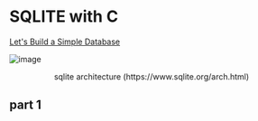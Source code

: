 # SQLITE with C

[Let's Build a Simple Database](https://cstack.github.io/db_tutorial/)

![image](https://cstack.github.io/db_tutorial/assets/images/arch2.gif)

<p align="center">
sqlite architecture
(https://www.sqlite.org/arch.html)
</p>

## part 1